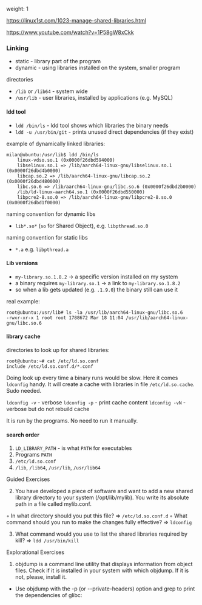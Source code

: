 weight: 1

https://linux1st.com/1023-manage-shared-libraries.html

https://www.youtube.com/watch?v=1P58gW8xCkk

### Linking

- static - library part of the program
- dynamic - using libraries installed on the system, smaller program

directories

- `/lib` or `/lib64` - system wide
- `/usr/lib` - user libraries, installed by applications (e.g. MySQL)

#### ldd tool

- `ldd /bin/ls` - ldd tool shows which libraries the binary needs
- `ldd -u /usr/bin/git` - prints unused direct dependencies (if they exist)

example of dynamically linked libraries:

```
milan@ubuntu:/usr/lib$ ldd /bin/ls
	linux-vdso.so.1 (0x0000f26dbd594000)
	libselinux.so.1 => /lib/aarch64-linux-gnu/libselinux.so.1 (0x0000f26dbd4b0000)
	libcap.so.2 => /lib/aarch64-linux-gnu/libcap.so.2 (0x0000f26dbd480000)
	libc.so.6 => /lib/aarch64-linux-gnu/libc.so.6 (0x0000f26dbd2b0000)
	/lib/ld-linux-aarch64.so.1 (0x0000f26dbd550000)
	libpcre2-8.so.0 => /lib/aarch64-linux-gnu/libpcre2-8.so.0 (0x0000f26dbd1f0000)
```

naming convention for dynamic libs
- `lib*.so*`  (`so` for Shared Object), e.g. `libpthread.so.0`

naming convention for static libs
-  `*.a` e.g. `libpthread.a`

#### Lib versions

- `my-library.so.1.8.2` -> a specific version installed on my system
- a binary requires `my-library.so.1` -> a link to `my-library.so.1.8.2`
- so when a lib gets updated (e.g. `.1.9.0`) the binary still can use it

real example:

```
root@ubuntu:/usr/lib# ls -la /usr/lib/aarch64-linux-gnu/libc.so.6
-rwxr-xr-x 1 root root 1788672 Mar 18 11:04 /usr/lib/aarch64-linux-gnu/libc.so.6

```

#### library cache

directories to look up for shared libraries:

```
root@ubuntu:~# cat /etc/ld.so.conf
include /etc/ld.so.conf.d/*.conf

```

Doing look up every time a binary runs would be slow. Here it comes `ldconfig` handy. It will create a cache with libraries in file `/etc/ld.so.cache`. Sudo needed.

`ldconfig -v` - verbose
`ldconfig -p` - print cache content
`ldconfig -vN` - verbose but do not rebuild cache

It is run by the programs. No need to run it manually.


#### search order

1. `LD_LIBRARY_PATH` - is what `PATH` for executables
2. Programs `PATH`
3. `/etc/ld.so.conf`
4. `/lib`, `/lib64`, `/usr/lib`, `/usr/lib64`




Guided Exercises

2. You have developed a piece of software and want to add a new shared library directory to your system (/opt/lib/mylib). You write its absolute path in a file called mylib.conf.

◦ In what directory should you put this file? => `/etc/ld.so.conf.d`
◦ What command should you run to make the changes fully effective? => `ldconfig`

3. What command would you use to list the shared libraries required by kill? => `ldd /usr/bin/kill`

Explorational Exercises

1. objdump is a command line utility that displays information from object files. Check if it is installed in your system with which objdump. If it is not, please, install it.

- Use objdump with the -p (or --private-headers) option and grep to print the dependencies of glibc: